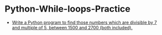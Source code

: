# Python-While-loops-Practice

- [Write a Python program to find those numbers which are divisible by 7 and multiple of 5, between 1500 and 2700 (both included).](https://link-url-here.org)


